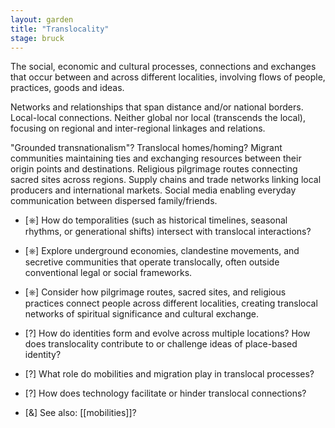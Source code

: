 ```yaml
---  
layout: garden
title: "Translocality"
stage: bruck
---
```


The social, economic and cultural processes, connections and exchanges that occur between and across different localities, involving flows of people, practices, goods and ideas.

Networks and relationships that span distance and/or national borders. Local-local connections. Neither global nor local (transcends the local), focusing on regional and inter-regional linkages and relations.

"Grounded transnationalism"? Translocal homes/homing? Migrant communities maintaining ties and exchanging resources between their origin points and destinations. Religious pilgrimage routes connecting sacred sites across regions. Supply chains and trade networks linking local producers and international markets. Social media enabling everyday communication between dispersed family/friends.

- [⎈] How do temporalities (such as historical timelines, seasonal rhythms, or generational shifts) intersect with translocal interactions?
- [⎈] Explore underground economies, clandestine movements, and secretive communities that operate translocally, often outside conventional legal or social frameworks.
- [⎈] Consider how pilgrimage routes, sacred sites, and religious practices connect people across different localities, creating translocal networks of spiritual significance and cultural exchange.
- [?] How do identities form and evolve across multiple locations? How does translocality contribute to or challenge ideas of place-based identity?
- [?] What role do mobilities and migration play in translocal processes?
- [?] How does technology facilitate or hinder translocal connections?

- [&] See also: [[mobilities]]?